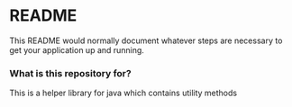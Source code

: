 # README #

This README would normally document whatever steps are necessary to get your application up and running.

### What is this repository for? ###
This is a helper library for java which contains utility methods